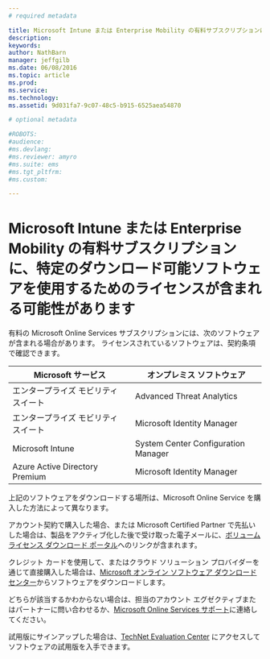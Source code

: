 ```yaml
---
# required metadata

title: Microsoft Intune または Enterprise Mobility の有料サブスクリプションに特定のダウンロード可能ソフトウェアを使用するためのライセンスが含まれる可能性がある | Microsoft Intune
description:
keywords:
author: NathBarn
manager: jeffgilb
ms.date: 06/08/2016
ms.topic: article
ms.prod:
ms.service:
ms.technology:
ms.assetid: 9d031fa7-9c07-48c5-b915-6525aea54870

# optional metadata

#ROBOTS:
#audience:
#ms.devlang:
#ms.reviewer: amyro
#ms.suite: ems
#ms.tgt_pltfrm:
#ms.custom:

---
```


# Microsoft Intune または Enterprise Mobility の有料サブスクリプションに、特定のダウンロード可能ソフトウェアを使用するためのライセンスが含まれる可能性があります

有料の Microsoft Online Services サブスクリプションには、次のソフトウェアが含まれる場合があります。  ライセンスされているソフトウェアは、契約条項で確認できます。

| **Microsoft サービス**    | **オンプレミス ソフトウェア**           |
| ------------- |-------------|
|エンタープライズ モビリティ スイート |    Advanced Threat Analytics |
|エンタープライズ モビリティ スイート |    Microsoft Identity Manager |
|Microsoft Intune | System Center Configuration Manager |
|Azure Active Directory Premium |   Microsoft Identity Manager |

上記のソフトウェアをダウンロードする場所は、Microsoft Online Service を購入した方法によって異なります。

アカウント契約で購入した場合、または Microsoft Certified Partner で先払いした場合は、製品をアクティブ化した後で受け取った電子メールに、[ボリューム ライセンス ダウンロード ポータル](https://www.microsoft.com/Licensing/servicecenter/default.aspx)へのリンクが含まれます。

クレジット カードを使用して、またはクラウド ソリューション プロバイダーを通じて直接購入した場合は、[Microsoft オンライン ソフトウェア ダウンロード センター](https://www.microsoft.com/online/downloads/HomeRealmDiscovery.aspx)からソフトウェアをダウンロードします。

どちらが該当するかわからない場合は、担当のアカウント エグゼクティブまたはパートナーに問い合わせるか、[Microsoft Online Services サポート](https://technet.microsoft.com/en-us/dn932057.aspx)に連絡してください。

試用版にサインアップした場合は、[TechNet Evaluation Center](https://www.microsoft.com/evalcenter/try) にアクセスしてソフトウェアの試用版を入手できます。


<!--HONumber=Jun16_HO2-->


